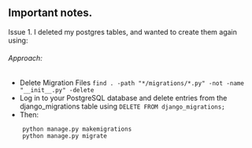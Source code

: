 ## Important notes.

Issue 1. I deleted my postgres tables, and wanted to create them again using:

###### Approach:
- Delete Migration Files `find . -path "*/migrations/*.py" -not -name "__init__.py" -delete`
- Log in to your PostgreSQL database and delete entries from the django_migrations table using `DELETE FROM django_migrations;`
- Then:
```
    python manage.py makemigrations
    python manage.py migrate
```
